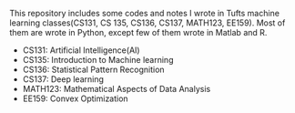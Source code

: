 This repository includes some codes and notes I wrote in Tufts machine learning classes(CS131, CS 135, CS136, CS137, MATH123, EE159). Most of them are wrote in Python, except few of them wrote in Matlab and R. 

- CS131: Artificial Intelligence(AI)
- CS135: Introduction to Machine learning
- CS136: Statistical Pattern Recognition
- CS137: Deep learning
- MATH123: Mathematical Aspects of Data Analysis
- EE159: Convex Optimization
